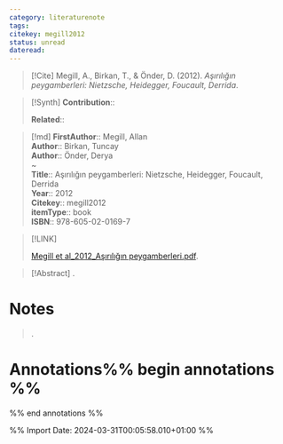 ```yaml
---
category: literaturenote
tags: 
citekey: megill2012
status: unread
dateread:
---
```


> [!Cite]
> Megill, A., Birkan, T., & Önder, D. (2012). _Aşırılığın peygamberleri: Nietzsche, Heidegger, Foucault, Derrida_.

>[!Synth]
>**Contribution**:: 
>
>**Related**:: 
>

>[!md]
> **FirstAuthor**:: Megill, Allan  
> **Author**:: Birkan, Tuncay  
> **Author**:: Önder, Derya  
~    
> **Title**:: Aşırılığın peygamberleri: Nietzsche, Heidegger, Foucault, Derrida  
> **Year**:: 2012   
> **Citekey**:: megill2012  
> **itemType**:: book  
> **ISBN**:: 978-605-02-0169-7    

> [!LINK] 
>
>  [Megill et al_2012_Aşırılığın peygamberleri.pdf](file:///Users/ubd/wolke_utku/ZoteroFiles/Megill%20et%20al_2012_Aşırılığın%20peygamberleri.pdf).

> [!Abstract]
>.
> 
# Notes
>.

# Annotations%% begin annotations %%

%% end annotations %%

%% Import Date: 2024-03-31T00:05:58.010+01:00 %%

